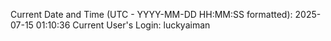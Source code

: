 Current Date and Time (UTC - YYYY-MM-DD HH:MM:SS formatted): 2025-07-15 01:10:36
Current User's Login: luckyaiman
